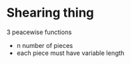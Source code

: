# Shearing thing

3 peacewise functions

- n number of pieces
- each piece must have variable length
